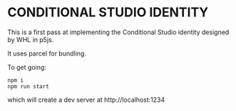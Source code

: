 # CONDITIONAL STUDIO IDENTITY

This is a first pass at implementing the Conditional Studio identity designed by WHL in p5js.

It uses parcel for bundling.

To get going:

```
npm i
npm run start
```

which will create a dev server at http://localhost:1234

